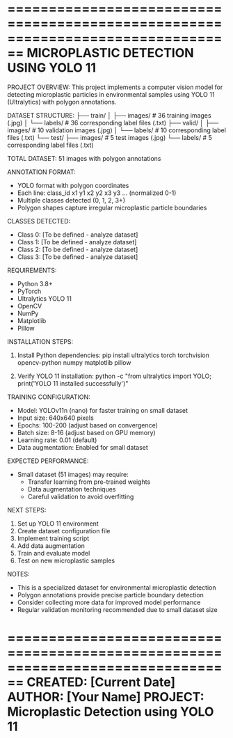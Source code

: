 ================================================================================
                    MICROPLASTIC DETECTION USING YOLO 11
================================================================================

PROJECT OVERVIEW:
This project implements a computer vision model for detecting microplastic particles
in environmental samples using YOLO 11 (Ultralytics) with polygon annotations.

DATASET STRUCTURE:
├── train/
│   ├── images/          # 36 training images (.jpg)
│   └── labels/          # 36 corresponding label files (.txt)
├── valid/
│   ├── images/          # 10 validation images (.jpg)
│   └── labels/          # 10 corresponding label files (.txt)
└── test/
    ├── images/          # 5 test images (.jpg)
    └── labels/          # 5 corresponding label files (.txt)

TOTAL DATASET: 51 images with polygon annotations

ANNOTATION FORMAT:
- YOLO format with polygon coordinates
- Each line: class_id x1 y1 x2 y2 x3 y3 ... (normalized 0-1)
- Multiple classes detected (0, 1, 2, 3+)
- Polygon shapes capture irregular microplastic particle boundaries

CLASSES DETECTED:
- Class 0: [To be defined - analyze dataset]
- Class 1: [To be defined - analyze dataset]
- Class 2: [To be defined - analyze dataset]
- Class 3: [To be defined - analyze dataset]

REQUIREMENTS:
- Python 3.8+
- PyTorch
- Ultralytics YOLO 11
- OpenCV
- NumPy
- Matplotlib
- Pillow

INSTALLATION STEPS:
1. Install Python dependencies:
   pip install ultralytics torch torchvision opencv-python numpy matplotlib pillow

2. Verify YOLO 11 installation:
   python -c "from ultralytics import YOLO; print('YOLO 11 installed successfully')"

TRAINING CONFIGURATION:
- Model: YOLOv11n (nano) for faster training on small dataset
- Input size: 640x640 pixels
- Epochs: 100-200 (adjust based on convergence)
- Batch size: 8-16 (adjust based on GPU memory)
- Learning rate: 0.01 (default)
- Data augmentation: Enabled for small dataset

EXPECTED PERFORMANCE:
- Small dataset (51 images) may require:
  * Transfer learning from pre-trained weights
  * Data augmentation techniques
  * Careful validation to avoid overfitting

NEXT STEPS:
1. Set up YOLO 11 environment
2. Create dataset configuration file
3. Implement training script
4. Add data augmentation
5. Train and evaluate model
6. Test on new microplastic samples

NOTES:
- This is a specialized dataset for environmental microplastic detection
- Polygon annotations provide precise particle boundary detection
- Consider collecting more data for improved model performance
- Regular validation monitoring recommended due to small dataset size

================================================================================
CREATED: [Current Date]
AUTHOR: [Your Name]
PROJECT: Microplastic Detection using YOLO 11
================================================================================
